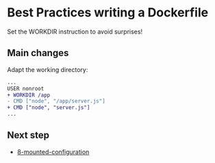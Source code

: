# Best Practices writing a Dockerfile

Set the WORKDIR instruction to avoid surprises!

## Main changes

Adapt the working directory:

```diff
...
USER nonroot
+ WORKDIR /app
- CMD ["node", "/app/server.js"]
+ CMD ["node", "server.js"]
...
```

## Next step

- [8-mounted-configuration](https://github.com/juan131/dockerfile-best-practices/tree/8-mounted-configuration)
